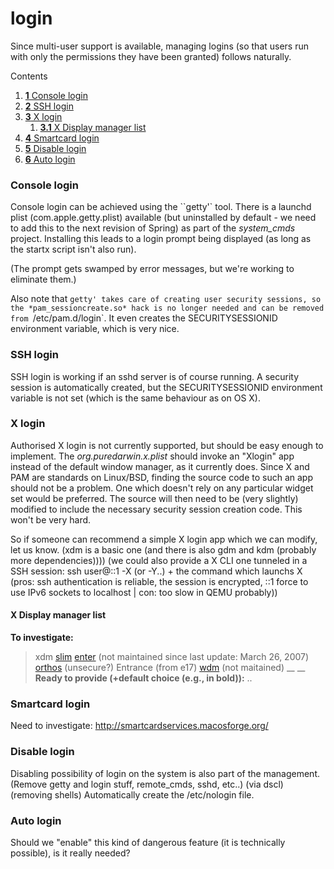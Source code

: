 login
=====
Since multi-user support is available, managing logins (so that users run with only the permissions they have been granted) follows naturally.





Contents
1.  [**1** Console login](login.html#TOC-Console-login)
2.  [**2** SSH login](login.html#TOC-SSH-login)
3.  [**3** X login](login.html#TOC-X-login)
    1.  [**3.1** X Display manager list](login.html#TOC-X-Display-manager-list)
4.  [**4** Smartcard login](login.html#TOC-Smartcard-login)
5.  [**5** Disable login](login.html#TOC-Disable-login)
6.  [**6** Auto login](login.html#TOC-Auto-login)


### Console login
Console login can be achieved using the ``getty'` tool. There is a launchd plist (com.apple.getty.plist) available (but uninstalled by default - we need to add this to the next revision of Spring) as part of the *system_cmds* project. Installing this leads to a login prompt being displayed (as long as the startx script isn't also run).

(The prompt gets swamped by error messages, but we're working to eliminate them.)

Also note that `getty' takes care of creating user security sessions, so the *pam_sessioncreate.so* hack is no longer needed and can be removed from `/etc/pam.d/login`. It even creates the SECURITYSESSIONID environment variable, which is very nice.
### SSH login
SSH login is working if an sshd server is of course running. A security session is automatically created, but the SECURITYSESSIONID environment variable is not set (which is the same behaviour as on OS X).

### X login
Authorised X login is not currently supported, but should be easy enough to implement. The *org.puredarwin.x.plist* should invoke an "Xlogin" app instead of the default window manager, as it currently does. Since X and PAM are standards on Linux/BSD, finding the source code to such an app should not be a problem. One which doesn't rely on any particular widget set would be preferred. The source will then need to be (very slightly) modified to include the necessary security session creation code. This won't be very hard.

So if someone can recommend a simple X login app which we can modify, let us know.
(xdm is a basic one (and there is also gdm and kdm (probably more dependencies))))
(we could also provide a X CLI one tunneled in a SSH session: ssh user@::1 -X (or -Y..) + the command which launchs X (pros: ssh authentication is reliable, the session is encrypted, ::1 force to use IPv6 sockets to localhost | con: too slow in QEMU probably))
#### X Display manager list
__To investigate:__
> xdm
> [slim](http://slim.berlios.de/)
> [enter](http://enter.sourceforge.net/) (not maintained since last update: March 26, 2007)
> [orthos](http://exa.czweb.org/?view=orthos) (unsecure?)
> Entrance (from e17)
> [wdm](http://voins.program.ru/wdm/index.html.en) (not maitained)
__
__
__Ready to provide (+default choice (e.g., in bold)):__
> ..

### Smartcard login
Need to investigate: <http://smartcardservices.macosforge.org/>
### Disable login
Disabling possibility of login on the system is also part of the management.
(Remove getty and login stuff, remote_cmds, sshd, etc..)
(via dscl)
(removing shells)
Automatically create the /etc/nologin file.
### Auto login
Should we "enable" this kind of dangerous feature (it is technically possible), is it really needed?

